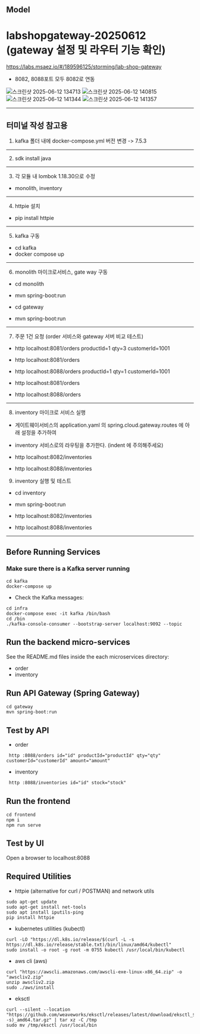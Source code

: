 ## Model
# labshopgateway-20250612 (gateway 설정 및 라우터 기능 확인)
https://labs.msaez.io/#/189596125/storming/lab-shop-gateway

- 8082, 8088포트 모두 8082로 연동

![스크린샷 2025-06-12 134713](https://github.com/user-attachments/assets/715b8813-e3cc-40ca-b3c0-123d5e1fced8)
![스크린샷 2025-06-12 140815](https://github.com/user-attachments/assets/e826e116-e7c8-48fa-a9f7-067eb4dbad5a)
![스크린샷 2025-06-12 141344](https://github.com/user-attachments/assets/572b12c0-d9dc-4acf-a6c0-0d72bfd5dd01)
![스크린샷 2025-06-12 141357](https://github.com/user-attachments/assets/8d7d7e87-251a-4d68-8be2-35b8ce3da7d0)

---
## 터미널 작성 참고용
1. kafka 폴더 내에 docker-compose.yml 버전 변경 -> 7.5.3
---
2. sdk install java
---
3. 각 모듈 내 lombok 1.18.30으로 수정
- monolith, inventory
---
4. httpie 설치
- pip install httpie
---
5. kafka 구동
- cd kafka
- docker compose up
---
6. monolith 마이크로서비스, gate way 구동
- cd monolith
- mvn spring-boot:run

- cd gateway
- mvn spring-boot:run
---
7. 주문 1건 요청 (order 서비스와 gateway 서버 비교 테스트)
- http localhost:8081/orders productId=1 qty=3 customerId=1001
- http localhost:8081/orders

- http localhost:8088/orders productId=1 qty=1 customerId=1001
- http localhost:8081/orders 
- http localhost:8088/orders
---
8. inventory 마이크로 서비스 실행
- 게이트웨이서비스의 application.yaml 의 spring.cloud.gateway.routes 에 아래 설정을 추가하여 
- inventory 서비스로의 라우팅을 추가한다. (indent 에 주의해주세요)

- http localhost:8082/inventories
- http localhost:8088/inventories

9. inventory 실행 및 테스트
- cd inventory
- mvn spring-boot:run

- http localhost:8082/inventories
- http localhost:8088/inventories
---
## Before Running Services
### Make sure there is a Kafka server running
```
cd kafka
docker-compose up
```
- Check the Kafka messages:
```
cd infra
docker-compose exec -it kafka /bin/bash
cd /bin
./kafka-console-consumer --bootstrap-server localhost:9092 --topic
```

## Run the backend micro-services
See the README.md files inside the each microservices directory:

- order
- inventory


## Run API Gateway (Spring Gateway)
```
cd gateway
mvn spring-boot:run
```

## Test by API
- order
```
 http :8088/orders id="id" productId="productId" qty="qty" customerId="customerId" amount="amount" 
```
- inventory
```
 http :8088/inventories id="id" stock="stock" 
```


## Run the frontend
```
cd frontend
npm i
npm run serve
```

## Test by UI
Open a browser to localhost:8088

## Required Utilities

- httpie (alternative for curl / POSTMAN) and network utils
```
sudo apt-get update
sudo apt-get install net-tools
sudo apt install iputils-ping
pip install httpie
```

- kubernetes utilities (kubectl)
```
curl -LO "https://dl.k8s.io/release/$(curl -L -s https://dl.k8s.io/release/stable.txt)/bin/linux/amd64/kubectl"
sudo install -o root -g root -m 0755 kubectl /usr/local/bin/kubectl
```

- aws cli (aws)
```
curl "https://awscli.amazonaws.com/awscli-exe-linux-x86_64.zip" -o "awscliv2.zip"
unzip awscliv2.zip
sudo ./aws/install
```

- eksctl 
```
curl --silent --location "https://github.com/weaveworks/eksctl/releases/latest/download/eksctl_$(uname -s)_amd64.tar.gz" | tar xz -C /tmp
sudo mv /tmp/eksctl /usr/local/bin
```

